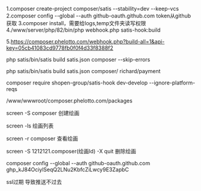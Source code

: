 1.composer create-project composer/satis --stability=dev --keep-vcs
2.composer config --global --auth github-oauth.github.com <token> token从github获取
3.composer install，需要给logs,temp文件夹读写权限
4./www/server/php/82/bin/php webhook.php satis-hook:build


5.https://composer.phelotto.com/webhook.php?build-all=1&api-key=05cb41083cd9778fb0f0f4d33f8388f2

php satis/bin/satis build satis.json composer --skip-errors


php satis/bin/satis build satis.json composer/ richard/payment

composer require shopen-group/satis-hook dev-develop --ignore-platform-reqs

/www/wwwroot/composer.phelotto.com/packages


screen -S composer 创建绘画

screen -ls 绘画列表


screen -r composer 查看绘画

screen -S 1212121.composer(绘画Id) -X quit 删除绘画

composer config --global --auth github-oauth.github.com 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

ssl过期 导致推送不过去



